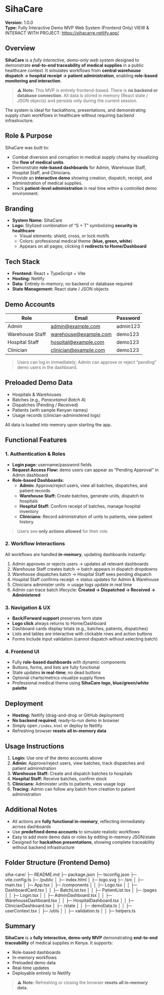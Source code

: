 # SihaCare

**Version:** 1.0.0  
**Type:** Fully Interactive Demo MVP Web System (Frontend Only)
VIEW & INTERACT WITH PROJECT: https://sihacarre.netlify.app/

## Overview
**SihaCare** is a *fully interactive, demo-only web system* designed to demonstrate **end-to-end traceability of medical supplies** in a public healthcare context. It simulates workflows from **central warehouse dispatch → hospital receipt → patient administration**, enabling **role-based monitoring and interaction**.

> ⚠️ **Note:** This MVP is entirely frontend-based. There is **no backend or database connection**. All data is stored in memory (React state / JSON objects) and persists only during the current session.

The system is ideal for hackathons, presentations, and demonstrating supply chain workflows in healthcare without requiring backend infrastructure.

## Role & Purpose
SihaCare was built to:
- Combat diversion and corruption in medical supply chains by visualizing the **flow of medical units**.
- Demonstrate **role-based dashboards** for Admin, Warehouse Staff, Hospital Staff, and Clinicians.
- Provide an **interactive demo** showing creation, dispatch, receipt, and administration of medical supplies.
- Track **patient-level administration** in real time within a controlled demo environment.

## Branding
- **System Name:** SihaCare  
- **Logo:** Stylized combination of “S + T” symbolizing **security in healthcare**  
  - Visual elements: shield, cross, or lock motifs  
  - Colors: professional medical theme (**blue, green, white**)  
  - Appears on all pages; clicking it **redirects to Home/Dashboard**

## Tech Stack
- **Frontend:** React + TypeScript + Vite  
- **Hosting:** Netlify  
- **Data:** Entirely in-memory; no backend or database required  
- **State Management:** React state / JSON objects

## Demo Accounts

| Role              | Email                   | Password   |
|------------------|------------------------|------------|
| Admin             | admin@example.com       | admin123   |
| Warehouse Staff   | warehouse@example.com   | demo123    |
| Hospital Staff    | hospital@example.com    | demo123    |
| Clinician         | clinician@example.com   | demo123    |

> Users can log in immediately; Admin can approve or reject “pending” demo users in the dashboard.

## Preloaded Demo Data

- Hospitals & Warehouses  
- Batches (e.g., *Paracetamol Batch A*)  
- Dispatches (Pending / Received)  
- Patients (with sample Kenyan names)  
- Usage records (clinician-administered logs)

All data is loaded into memory upon starting the app.

## Functional Features

### 1. Authentication & Roles

- **Login page:** username/password fields  
- **Request Access Flow:** demo users can appear as “Pending Approval” in Admin dashboard  
- **Role-based Dashboards:**  
  - **Admin:** Approve/reject users, view all batches, dispatches, and patient records  
  - **Warehouse Staff:** Create batches, generate units, dispatch to hospitals  
  - **Hospital Staff:** Confirm receipt of batches, manage hospital inventory  
  - **Clinicians:** Record administration of units to patients, view patient history  

> Users see **only actions allowed** for their role.

### 2. Workflow Interactions
All workflows are handled **in-memory**, updating dashboards instantly:
1. Admin approves or rejects users → updates all relevant dashboards  
2. Warehouse Staff creates batch → batch appears in dispatch dropdowns  
3. Warehouse dispatches batch → Hospital Staff sees pending dispatch  
4. Hospital Staff confirms receipt → status updates for Admin & Warehouse  
5. Clinicians administer units → usage logs update in real time  
6. Admin can trace batch lifecycle: **Created → Dispatched → Received → Administered**

### 3. Navigation & UX
- **Back/Forward support** preserves form state  
- **Logo click** always returns to Home/Dashboard  
- Dashboard cards display totals (e.g., batches, patients, dispatches)  
- Lists and tables are interactive with clickable rows and action buttons  
- Forms include input validation (cannot dispatch without selecting batch)  

### 4. Frontend UI
- Fully **role-based dashboards** with dynamic components  
- Buttons, forms, and lists are fully functional  
- State updates **in real-time**; no dead buttons  
- Optional charts/metrics visualize supply flows  
- Professional medical theme using **SihaCare logo, blue/green/white palette**  

## Deployment
- **Hosting:** Netlify (drag-and-drop or GitHub deployment)  
- **No backend required**; ready-to-run demo in browser  
- Simply open `/index.html` or deploy to Netlify  
- Refreshing browser **resets all in-memory data**  

## Usage Instructions
1. **Login:** Use one of the demo accounts above  
2. **Admin:** Approve/reject users, view batches, track dispatches and patient administration  
3. **Warehouse Staff:** Create and dispatch batches to hospitals  
4. **Hospital Staff:** Receive batches, confirm stock  
5. **Clinicians:** Administer units to patients, view usage logs  
6. **Tracing:** Admin can follow any batch from creation to patient administration  

## Additional Notes
- All actions are **fully functional in-memory**, reflecting immediately across dashboards  
- Use **predefined demo accounts** to simulate realistic workflows  
- Easy to add more demo data or roles by editing in-memory JSON/state  
- Designed for **hackathon presentations**, showing complete traceability without backend infrastructure  

## Folder Structure (Frontend Demo)
siha-care/
├─ README.md
├─ package.json
├─ tsconfig.json
├─ vite.config.ts
├─ /public
│ ├─ index.html
│ ├─ logo.svg
├─ /src
│ ├─ main.tsx
│ ├─ App.tsx
│ ├─ /components
│ │ ├─ Logo.tsx
│ │ ├─ DashboardCard.tsx
│ │ ├─ BatchList.tsx
│ │ ├─ PatientList.tsx
│ ├─ /pages
│ │ ├─ Login.tsx
│ │ ├─ AdminDashboard.tsx
│ │ ├─ WarehouseDashboard.tsx
│ │ ├─ HospitalDashboard.tsx
│ │ ├─ ClinicianDashboard.tsx
│ ├─ /state
│ │ ├─ demoData.ts
│ │ ├─ userContext.tsx
│ ├─ /utils
│ │ ├─ validation.ts
│ │ ├─ helpers.ts

## Summary
**SihaCare** is a **fully interactive, demo-only MVP** demonstrating **end-to-end traceability** of medical supplies in Kenya. It supports:

- Role-based dashboards  
- In-memory workflows  
- Preloaded demo data  
- Real-time updates  
- Deployable entirely to Netlify  

> ⚠️ **Note:** Refreshing or closing the browser **resets all in-memory data**.

